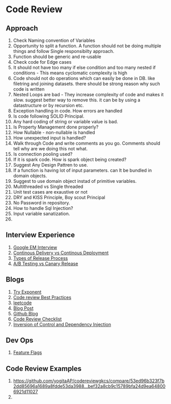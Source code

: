 # Code Review

## Approach
1. Check Naming convention of Variables
2. Opportunity to split a function. A function should not be doing multiple things and follow Single responsibilty approach.
3. Function should be generic and re-usable
4. Check code for Edge cases
5. It should not have too many if else condition and too many nested if conditions - This means cyclomatic complexity is high
6. Code should not do operations which can easily be done in DB. like filetring and joining datasets. there should be strong reason why such code is written
7. Nested Loops are bad - They increase complexity of code and makes it slow. suggest better way to remove this. it can be by using a datastructure or by recursion etc.
8. Exception handling in code. How errors are handled
9. Is code following SOLID Principal.
10. Any hard coding of string or variable value is bad.
11. Is Property Management done properly?
12. How Nullable - non-nullable is handled
13. How unexpected input is handled?
14. Walk through Code and write comments as you go. Comments should tell why are we doing this not what.
15. Is connection pooling used?
16. If it is spark code. How is spark object being created?
17. Suggest Any Design Pattren to use.
18. If a function is having lot of input parameters. can It be bundled in domain objects.
19. Suggest to use domain object instad of primitive variables.
20. Multithreaded vs Single threaded
21. Unit test cases are exaustive or not
22. DRY and KISS Principle, Boy scout Principal
23. No Password in repository.
24. How to handle Sql Injection?
25. Input variable sanatization.
26. 

## Interview Experience
1. [Google EM Interview](https://www.teamblind.com/post/Google-code-review-interview-5HSeJtjD)
2. [Continous Delivery vs Continous Deployment](https://www.indellient.com/blog/whats-the-difference-between-continuous-integration-continuous-delivery-and-continuous-deployment/#:~:text=Continuous%20Delivery%20vs%20Continuous%20Deployment,-By%20this%20time&text=Continuous%20delivery%20is%20a%20partly,automating%20the%20entire%20the%20process.)
3. [Types of Release Process](https://www.testenvironmentmanagement.com/deployment-styles-bluegreen-canary-and-ab/)
4. [A/B Testing vs Canary Release](https://stackoverflow.com/questions/62092338/canary-vs-a-b-release-strategy)

## Blogs
1. [Try Exponent](https://blog.tryexponent.com/how-to-ace-a-code-review/)
2. [Code review Best Practices](https://www.youtube.com/watch?v=1Ge__2Yx_XQ)
3. [leetcode](https://leetcode.com/discuss/study-guide/1535554/how-to-prep-for-a-google-code-review-interview-question)
4. [Blog Post](http://www.javainterview.in/p/code-review-interview-questions.html)
5. [Github Blog](https://google.github.io/eng-practices/review/reviewer/looking-for.html)
6. [Code Review Checklist](https://www.michaelagreiler.com/code-review-checklist-2/)
7. [Inversion of Control and Dependency Injection](https://www.tutorialsteacher.com/ioc/introduction)

## Dev Ops
1. [Feature Flags](https://www.cuelogic.com/blog/feature-flags)


## Code Review Examples
1. https://github.com/yogitaAP/codereviewgkcs/compare/53ed96b323f7b2dd85696a1689a8fdde53da3988...bef32a8cb9c15789bfa24d9ea648006921d11027
2. 
